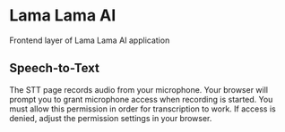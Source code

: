 # Lama Lama AI

Frontend layer of Lama Lama AI application

## Speech-to-Text

The STT page records audio from your microphone. Your browser will prompt you to
grant microphone access when recording is started. You must allow this
permission in order for transcription to work. If access is denied, adjust the
permission settings in your browser.

